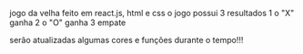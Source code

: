 jogo da velha feito em react.js, html e css
o jogo possui 3 resultados
1 o "X" ganha 
2 o "O" ganha
3 empate 

serão atualizadas algumas cores e funções durante o tempo!!!

